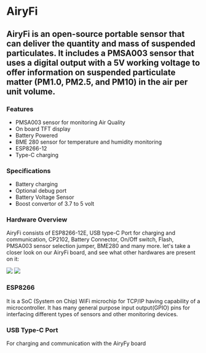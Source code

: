 # AiryFi

## AiryFi is an open-source portable sensor that can deliver the quantity and mass of suspended particulates. It includes a PMSA003 sensor that uses a digital output with a 5V working voltage to offer information on suspended particulate matter (PM1.0, PM2.5, and PM10) in the air per unit volume. 

### Features
* PMSA003 sensor for monitoring Air Quality
* On board TFT display 
* Battery Powered
* BME 280 sensor for temperature and humidity monitoring
* ESP8266-12
* Type-C charging 

### Specifications

* Battery charging 
* Optional debug port
* Battery Voltage Sensor
* Boost convertor of 3.7 to 5 volt

### Hardware Overview
AiryFi consists of ESP8266-12E, USB type-C Port for charging and communication, CP2102, Battery Connector, On/Off switch, Flash, PMSA003 sensor selection jumper, BME280 and many more. let's take a closer look on our AiryFi board, and see what other hardwares are present on it:

<img src ="https://github.com/sbcshop/AiryFi/blob/main/images/AiryFi_hardware.png" />

<img src ="https://github.com/sbcshop/AiryFi/blob/main/images/AiryFi_hardware_rear.png" />

### ESP8266
It is a SoC (System on Chip) WiFi microchip for TCP/IP having capability of a microcontroller. It has many general purpose input output(GPIO) pins for interfacing different types of sensors and other monitoring devices.

### USB Type-C Port
For charging and communication with the AiryFy board




